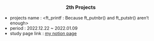 <div align=center><h3>2th Projects</h3></div>


* projects name
    : <ft_printf : Because ft_putnbr() and ft_putstr() aren’t enough>
* period 
  : 2022.12.22 ~ 2022.01.09
* study page link 
  : [my notion page](https://flower-donut-4f5.notion.site/ft_printf-fa857b6014104e31a732d03e0b7c54e0)
     

